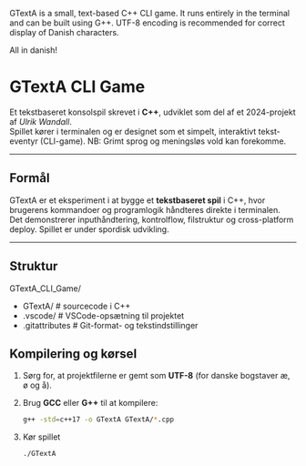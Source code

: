 GTextA is a small, text-based C++ CLI game.
It runs entirely in the terminal and can be built using G++.
UTF-8 encoding is recommended for correct display of Danish characters.

All in danish!

# GTextA CLI Game

Et tekstbaseret konsolspil skrevet i **C++**, udviklet som del af et 2024-projekt af *Ulrik Wandall*.  
Spillet kører i terminalen og er designet som et simpelt, interaktivt tekst-eventyr (CLI-game). 
NB: Grimt sprog og meningsløs vold kan forekomme.

---

## Formål

GTextA er et eksperiment i at bygge et **tekstbaseret spil** i C++, hvor brugerens kommandoer og programlogik håndteres direkte i terminalen.  
Det demonstrerer inputhåndtering, kontrolflow, filstruktur og cross-platform deploy. Spillet er under spordisk udvikling.

---

## Struktur
GTextA_CLI_Game/
- GTextA/ # sourcecode i C++
- .vscode/ # VSCode-opsætning til projektet
- .gitattributes # Git-format- og tekstindstillinger

## Kompilering og kørsel

1. Sørg for, at projektfilerne er gemt som **UTF-8** (for danske bogstaver æ, ø og å).  
2. Brug **GCC** eller **G++** til at kompilere:

   ```bash
   g++ -std=c++17 -o GTextA GTextA/*.cpp
3. Kør spillet

   ```bash
   ./GTextA
